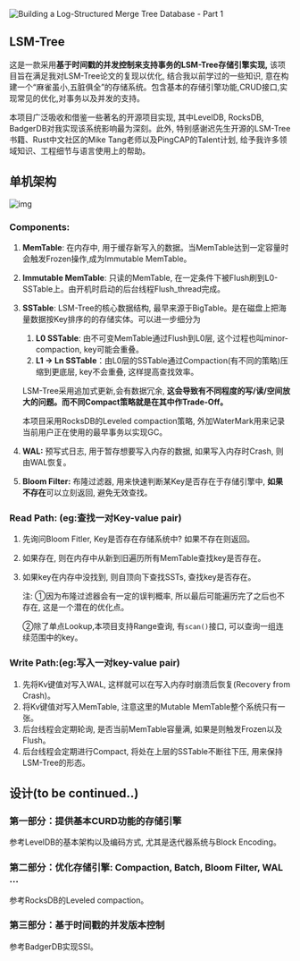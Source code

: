 ![Building a Log-Structured Merge Tree Database - Part 1](https://tmsvr.com/content/images/2023/07/cover.png)

## LSM-Tree 

  这是一款采用**基于时间戳的并发控制来支持事务的LSM-Tree存储引擎实现,** 该项目旨在满足我对LSM-Tree论文的复现以优化, 结合我以前学过的一些知识, 意在构建一个“麻雀虽小,五脏俱全”的存储系统。包含基本的存储引擎功能,CRUD接口,实现常见的优化,对事务以及并发的支持。

  本项目广泛吸收和借鉴一些著名的开源项目实现, 其中LevelDB, RocksDB, BadgerDB对我实现该系统影响最为深刻。此外, 特别感谢迟先生开源的LSM-Tree书籍、Rust中文社区的Mike Tang老师以及PingCAP的Talent计划, 给予我许多领域知识、工程细节与语言使用上的帮助。

## 单机架构

![img](https://miro.medium.com/v2/resize:fit:945/1*34l_7nzmhH31wgsdhTOeoQ.jpeg)

### Components: 

1. **MemTable**: 在内存中, 用于缓存新写入的数据。当MemTable达到一定容量时会触发Frozen操作,成为Immutable MemTable。

2. **Immutable MemTable**: 只读的MemTable, 在一定条件下被Flush刷到L0-SSTable上。由开机时启动的后台线程Flush_thread完成。

3. **SSTable**: LSM-Tree的核心数据结构, 最早来源于BigTable。是在磁盘上把海量数据按Key排序的的存储实体。可以进一步细分为

   1. **L0 SSTable**: 由不可变MemTable通过Flush到L0层, 这个过程也叫minor-compaction, key可能会重叠。
   2. **L1 -> Ln SSTable**：由L0层的SSTable通过Compaction(有不同的策略)压缩到更底层, key不会重叠, 这样提高查找效率。

   LSM-Tree采用追加式更新,会有数据冗余,
   **这会导致有不同程度的写/读/空间放大的问题。而不同Compact策略就是在其中作Trade-Off。**

   本项目采用RocksDB的Leveled compaction策略, 外加WaterMark用来记录当前用户正在使用的最早事务以实现GC。

5. **WAL:** 预写式日志, 用于暂存想要写入内存的数据, 如果写入内存时Crash, 则由WAL恢复。

6. **Bloom Filter:** 布隆过滤器, 用来快速判断某Key是否存在于存储引擎中, **如果不存在**可以立刻返回, 避免无效查找。

### Read Path: (eg:查找一对Key-value pair)

1. 先询问Bloom Fitler, Key是否存在存储系统中? 如果不存在则返回。
2. 如果存在, 则在内存中从新到旧遍历所有MemTable查找key是否存在。
3. 如果key在内存中没找到, 则自顶向下查找SSTs, 查找key是否存在。

   注: 
   ①因为布隆过滤器会有一定的误判概率, 所以最后可能遍历完了之后也不存在, 这是一个潜在的优化点。

   ②除了单点Lookup,本项目支持Range查询, 有`scan()`接口, 可以查询一组连续范围中的key。

### Write Path:(eg:写入一对key-value pair)

1. 先将Kv键值对写入WAL, 这样就可以在写入内存时崩溃后恢复(Recovery from Crash)。
2. 将Kv键值对写入MemTable, 注意这里的Mutable MemTable整个系统只有一张。
3. 后台线程会定期轮询, 是否当前MemTable容量满, 如果是则触发Frozen以及Flush。
4. 后台线程会定期进行Compact, 将处在上层的SSTable不断往下压, 用来保持LSM-Tree的形态。

## 设计(to be continued..)

### 第一部分：提供基本CURD功能的存储引擎

参考LevelDB的基本架构以及编码方式, 尤其是迭代器系统与Block Encoding。

### 第二部分：优化存储引擎: Compaction, Batch, Bloom Filter,  WAL ...

参考RocksDB的Leveled compaction。

### 第三部分：基于时间戳的并发版本控制

参考BadgerDB实现SSI。

